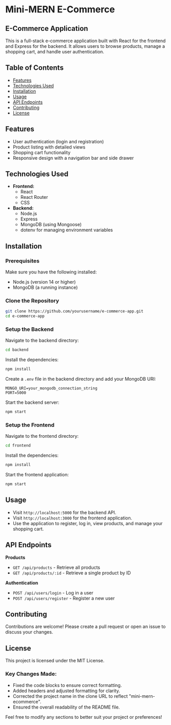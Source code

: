 # Mini-MERN E-Commerce

## E-Commerce Application

This is a full-stack e-commerce application built with React for the frontend and Express for the backend. It allows users to browse products, manage a shopping cart, and handle user authentication.

## Table of Contents

- [Features](#features)
- [Technologies Used](#technologies-used)
- [Installation](#installation)
- [Usage](#usage)
- [API Endpoints](#api-endpoints)
- [Contributing](#contributing)
- [License](#license)

## Features

- User authentication (login and registration)
- Product listing with detailed views
- Shopping cart functionality
- Responsive design with a navigation bar and side drawer

## Technologies Used

- **Frontend:**
  - React
  - React Router
  - CSS
- **Backend:**
  - Node.js
  - Express
  - MongoDB (using Mongoose)
  - dotenv for managing environment variables

## Installation

### Prerequisites

Make sure you have the following installed:

- Node.js (version 14 or higher)
- MongoDB (a running instance)

### Clone the Repository

```bash
git clone https://github.com/yourusername/e-commerce-app.git
cd e-commerce-app
```

### Setup the Backend

Navigate to the backend directory:

```bash
cd backend
```

Install the dependencies:

```bash
npm install
```

Create a `.env` file in the backend directory and add your MongoDB URI:

```
MONGO_URI=your_mongodb_connection_string
PORT=5000
```

Start the backend server:

```bash
npm start
```

### Setup the Frontend

Navigate to the frontend directory:

```bash
cd frontend
```

Install the dependencies:

```bash
npm install
```

Start the frontend application:

```bash
npm start
```

## Usage

- Visit `http://localhost:5000` for the backend API.
- Visit `http://localhost:3000` for the frontend application.
- Use the application to register, log in, view products, and manage your shopping cart.

## API Endpoints

**Products**
- `GET /api/products` - Retrieve all products
- `GET /api/products/:id` - Retrieve a single product by ID

**Authentication**
- `POST /api/users/login` - Log in a user
- `POST /api/users/register` - Register a new user

## Contributing

Contributions are welcome! Please create a pull request or open an issue to discuss your changes.

## License

This project is licensed under the MIT License.

### Key Changes Made:
- Fixed the code blocks to ensure correct formatting.
- Added headers and adjusted formatting for clarity.
- Corrected the project name in the clone URL to reflect "mini-mern-ecommerce".
- Ensured the overall readability of the README file. 

Feel free to modify any sections to better suit your project or preferences!

